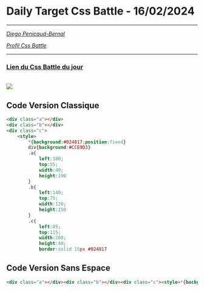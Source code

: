 # Daily Target Css Battle - 16/02/2024

<hr>

[<em>Diego Penicaud-Bernal</em>](https://github.com/Diego-PB)

[<em>Profil Css Battle</em>](https://cssbattle.dev/player/diegopb)

<hr>

### [Lien du Css Battle du jour](https://cssbattle.dev/play/o8RW2076X1xF8uXPPusk)

<br>
<img src="https://firebasestorage.googleapis.com/v0/b/cssbattleapp.appspot.com/o/user%2Fummd3POvEDfFyeFvVdOMG3OOrwE2%2Ftargets%2Ftarget_Ctdm4TK@2x.png?alt=media">

## Code Version Classique

```html
<div class="a"></div>
<div class="b"></div>
<div class="c">
    <style>
        *{background:#024817;position:fixed}
        div{background:#CCE9D3}
        .a{
            left:180;
            top:55;
            width:40;
            height:190
        }
        .b{
            left:140;
            top:75;
            width:120;
            height:150
        }
        .c{
            left:85;
            top:115;
            width:200;
            height:40;
            border:solid 15px #024817

```

## Code Version Sans Espace

```html
<div class="a"></div><div class="b"></div><div class="c"><style>*{background:#024817;position:fixed}div{background:#CCE9D3}.a{left:180;top:55;width:40;height:190}.b{left:140;top:75;width:120;height:150}.c{left:85;top:115;width:200;height:40;border:solid 15px #024817
```

